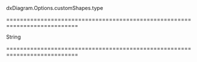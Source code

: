 <!--id-->dxDiagram.Options.customShapes.type<!--/id-->
===========================================================================
<!--type-->String<!--/type-->
===========================================================================

<!--shortDescription-->

<!--/shortDescription-->

<!--fullDescription-->

<!--/fullDescription-->